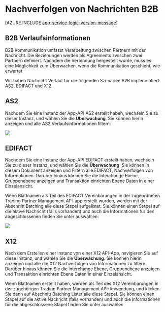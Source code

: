 <properties 
   pageTitle="Nachverfolgen von B2B Nachrichten in Ihrer apps Logik in Azure-App-Verwaltungsdienst | Microsoft Azure" 
   description="In diesem Thema behandelt das Nachverfolgen von B2B Verarbeitung" 
   services="logic-apps" 
   documentationCenter=".net,nodejs,java" 
   authors="rajram" 
   manager="erikre" 
   editor=""/>

<tags
   ms.service="logic-apps"
   ms.devlang="multiple"
   ms.topic="article"
   ms.tgt_pltfrm="na"
   ms.workload="integration" 
   ms.date="04/20/2016"
   ms.author="rajram"/>


# <a name="track-b2b-messages"></a>Nachverfolgen von Nachrichten B2B

[AZURE.INCLUDE [app-service-logic-version-message](../../includes/app-service-logic-version-message.md)]

## <a name="b2b-tracking-information"></a>B2B Verlaufsinformationen
B2B Kommunikation umfasst Verarbeitung zwischen Partnern mit der Nachricht. Die Beziehungen werden als Agreements zwischen zwei Partnern definiert. Nachdem die Verbindung hergestellt wurde, muss es eine Möglichkeit zum Überwachen, wenn die Kommunikation geschieht, wie erwartet. 

Wir haben Nachricht Verlauf für die folgenden Szenarien B2B implementiert: AS2, EDIFACT und X12.

## <a name="as2"></a>AS2
Nachdem Sie eine Instanz der App-API AS2 erstellt haben, wechseln Sie zu dieser Instanz, und wählen Sie die **Überwachung**. Sie können hierin anzeigen und alle AS2 Verlaufsinformationen filtern:  

![][1]  

## <a name="edifact"></a>EDIFACT
Nachdem Sie eine Instanz der App-API EDIFACT erstellt haben, wechseln Sie zu dieser Instanz, und wählen Sie die **Überwachung**. Sie können in diesem Dokument anzeigen und Filtern alle EDIFACT, Nachverfolgen von Informationen. Darüber hinaus können Sie die Interchange Ebene, Gruppenebene anzeigen und Transaktion einrichten Ebene Daten in einer Einzelansicht. 

Wenn Blattnamen als Teil des EDIFACT Vereinbarungen in der zugeordneten Trading Partner Management API-app erstellt wurden, werden mit der Abschnitt Batching alle diese Stapel aufgelistet. Sie können einen Stapel auf die aktive Nachricht (falls vorhanden) und auch die Informationen für den abgeschlossenen finden Sie unter auswählen:  

![][2]      

## <a name="x12"></a>X12
Nach dem Erstellen einer Instanz von einer X12 API-App, navigieren Sie auf diese Instanz, und wählen Sie die **Überwachung**. Sie können hierin anzeigen und alle die X12 Nachverfolgen von Informationen zu filtern. Darüber hinaus können Sie die Interchange Ebene, Gruppenebene anzeigen und Transaktion einrichten Ebene Daten in einer Einzelansicht.

Wenn Blattnamen erstellt haben, werden als Teil des X12 Vereinbarungen in der zugehörigen Trading Partner Management API-Anwendung, und klicken Sie dann auf Abschnitt Batching Listet alle diese Stapel. Sie können einen Stapel auf die aktive Nachricht (falls vorhanden) und auch die Informationen für die abgeschlossene Stapel finden Sie unter auswählen.

<!--Image references-->
[1]: ./media/app-service-logic-track-b2b-messages/AS2Tracking.png
[2]: ./media/app-service-logic-track-b2b-messages/EDIFACTTracking.png
